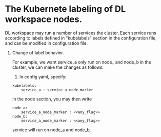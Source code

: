 # The Kubernete labeling of DL workspace nodes. 

DL workspace may run a number of services the cluster. Each service runs according to labels defined in "kubelabels" section in the configuration file, and can be modified in configuration file. 

1. Change of label behavior. 

   For example, we want service_a only run on node_ and node_b in the cluster, we can make the changes as follows:

   1. In config.yaml, specify:
   ```
   kubelabels:
       service_a : service_a_node_marker
   ```

   In the node section, you may then write
   ```
   node_a:
       service_a_node_marker : <<any_flag>>
   node_b:
       service_a_node_marker : <<any_flag>>
   ```

   service will run on node_a and node_b. 
   